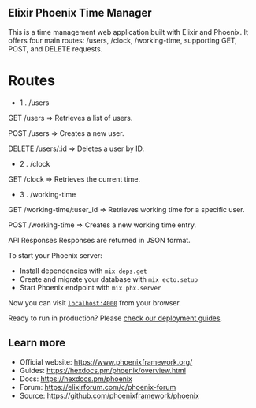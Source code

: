 
## Elixir Phoenix Time Manager

This is a time management web application built with Elixir and Phoenix. It offers four main routes: /users, /clock, /working-time, supporting GET, POST, and DELETE requests.

# Routes
 * 1 . /users
   
 GET /users => Retrieves a list of users.
 
 POST /users => Creates a new user.

 DELETE /users/:id => Deletes a user by ID.

 * 2 . /clock
  
 GET /clock => Retrieves the current time.

 * 3 . /working-time
   
 GET /working-time/:user_id => Retrieves working time for a specific user.

 POST /working-time => Creates a new working time entry.

API Responses
Responses are returned in JSON format.

To start your Phoenix server:

  * Install dependencies with `mix deps.get`
  * Create and migrate your database with `mix ecto.setup`
  * Start Phoenix endpoint with `mix phx.server`

Now you can visit [`localhost:4000`](http://localhost:4000) from your browser.

Ready to run in production? Please [check our deployment guides](https://hexdocs.pm/phoenix/deployment.html).

## Learn more

  * Official website: https://www.phoenixframework.org/
  * Guides: https://hexdocs.pm/phoenix/overview.html
  * Docs: https://hexdocs.pm/phoenix
  * Forum: https://elixirforum.com/c/phoenix-forum
  * Source: https://github.com/phoenixframework/phoenix
